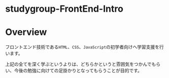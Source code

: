 # studygroup-FrontEnd-Intro

# Overview
フロントエンド技術である```HTML```、```CSS```、```JavaScript```の初学者向けへ学習支援を行います。

上記の全てを深く学ぶというよりは、どちらかというと雰囲気をつかんでもらい、今後の勉強に向けての足掛かりとなってもらうことが目的です。

